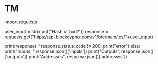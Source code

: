 # TM
import requests

user_input = str(input("Hash or txid?"))
response = requests.get("https://api.blockcypher.com/v1/btc/main/txs/"+user_input)

print(response) 
if response.status_code != 200:
 print("error")
else:
 print("Inputs: ",response.json()['inputs'])
 print("Outputs", response.json()['outputs'])
 print("Addresses", response.json()['addresses'])
